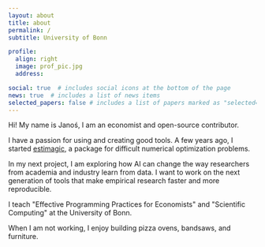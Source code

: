 ```yaml
---
layout: about
title: about
permalink: /
subtitle: University of Bonn

profile:
  align: right
  image: prof_pic.jpg
  address:

social: true  # includes social icons at the bottom of the page
news: true  # includes a list of news items
selected_papers: false # includes a list of papers marked as "selected={true}"
---
```



Hi! My name is Janoś, I am an economist and open-source contributor.

I have a passion for using and creating good tools. A few years ago, I started
[estimagic](https://estimagic.readthedocs.io/en/stable/), a package for difficult numerical optimization problems.

In my next project, I am exploring how AI can change the way researchers from academia and
industry learn from data. I want to work on the next generation of tools that make empirical research faster and more reproducible.

I teach "Effective Programming Practices for Economists" and "Scientific Computing" at the University of Bonn.

When I am not working, I enjoy building pizza ovens, bandsaws, and furniture.

